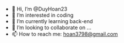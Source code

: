 - 👋 Hi, I’m @DuyHoan23
- 👀 I’m interested in coding
- 🌱 I’m currently learning back-end
- 💞️ I’m looking to collaborate on ...
- 📫 How to reach me: hoan3798@gmail.com

<!---
DuyHoan23/DuyHoan23 is a ✨ special ✨ repository because its `README.md` (this file) appears on your GitHub profile.
You can click the Preview link to take a look at your changes.
--->
